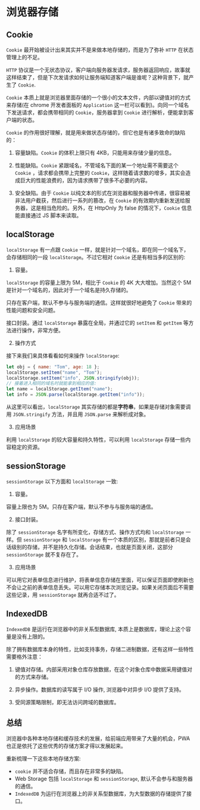 # 浏览器存储

## Cookie

`Cookie` 最开始被设计出来其实并不是来做本地存储的，而是为了弥补 `HTTP` 在状态管理上的不足。

`HTTP` 协议是一个无状态协议，客户端向服务器发请求，服务器返回响应，故事就这样结束了，但是下次发请求如何让服务端知道客户端是谁呢？这种背景下，就产生了 `Cookie`.

`Cookie` 本质上就是浏览器里面存储的一个很小的文本文件，内部以键值对的方式来存储(在 chrome 开发者面板的 `Application` 这一栏可以看到)。向同一个域名下发送请求，都会携带相同的 `Cookie`，服务器拿到 `Cookie` 进行解析，便能拿到客户端的状态。

`Cookie` 的作用很好理解，就是用来做状态存储的，但它也是有诸多致命的缺陷的：

1. 容量缺陷。`Cookie` 的体积上限只有 4KB，只能用来存储少量的信息。

2. 性能缺陷。`Cookie` 紧跟域名，不管域名下面的某一个地址需不需要这个 `Cookie` ，请求都会携带上完整的 `Cookie`，这样随着请求数的增多，其实会造成巨大的性能浪费的，因为请求携带了很多不必要的内容。

3. 安全缺陷。由于 `Cookie` 以纯文本的形式在浏览器和服务器中传递，很容易被非法用户截获，然后进行一系列的篡改，在 `Cookie` 的有效期内重新发送给服务器，这是相当危险的。另外，在 HttpOnly 为 false 的情况下，`Cookie` 信息能直接通过 JS 脚本来读取。

## localStorage

`localStorage` 有一点跟 `Cookie` 一样，就是针对一个域名，即在同一个域名下，会存储相同的一段 `localStorage`。不过它相对 `Cookie` 还是有相当多的区别的:

1. 容量。

`localStorage` 的容量上限为 5M，相比于 `Cookie` 的 4K 大大增加。当然这个 5M 是针对一个域名的，因此对于一个域名是持久存储的。

只存在客户端，默认不参与与服务端的通信。这样就很好地避免了 `Cookie` 带来的性能问题和安全问题。

接口封装。通过 `localStorage` 暴露在全局，并通过它的 `setItem` 和 `getItem` 等方法进行操作，非常方便。

2. 操作方式

接下来我们来具体看看如何来操作 `localStorage`:

```js
let obj = { name: "Tom", age: 18 };
localStorage.setItem("name", "Tom");
localStorage.setItem("info", JSON.stringify(obj));
// 接着进入相同的域名时就能拿到相应的值:
let name = localStorage.getItem("name");
let info = JSON.parse(localStorage.getItem("info"));
```

从这里可以看出，`localStorage` 其实存储的都是**字符串**，如果是存储对象需要调用 `JSON.stringify` 方法，并且用 `JSON.parse` 来解析成对象。

3. 应用场景

利用 `localStorage` 的较大容量和持久特性，可以利用 `localStorage` 存储一些内容稳定的资源。

## sessionStorage

`sessionStorage` 以下方面和 `localStorage` 一致:

1. 容量。

容量上限也为 5M。只存在客户端，默认不参与与服务端的通信。

2. 接口封装。

除了 `sessionStorage` 名字有所变化，存储方式、操作方式均和 `localStorage` 一样。但 `sessionStorage` 和 `localStorage` 有一个本质的区别，那就是前者只是会话级别的存储，并不是持久化存储。会话结束，也就是页面关闭，这部分 `sessionStorage` 就不复存在了。

3. 应用场景

可以用它对表单信息进行维护，将表单信息存储在里面，可以保证页面即使刷新也不会让之前的表单信息丢失。可以用它存储本次浏览记录。如果关闭页面后不需要这些记录，用 `sessionStorage` 就再合适不过了。

## IndexedDB

`IndexedDB` 是运行在浏览器中的非关系型数据库, 本质上是数据库，理论上这个容量是没有上限的。

除了拥有数据库本身的特性，比如支持事务，存储二进制数据，还有这样一些特性需要格外注意：

1. 键值对存储。内部采用对象仓库存放数据，在这个对象仓库中数据采用键值对的方式来存储。

2. 异步操作。数据库的读写属于 I/O 操作, 浏览器中对异步 I/O 提供了支持。

3. 受同源策略限制，即无法访问跨域的数据库。

## 总结

浏览器中各种本地存储和缓存技术的发展，给前端应用带来了大量的机会，PWA 也正是依托了这些优秀的存储方案才得以发展起来。

重新梳理一下这些本地存储方案:

- `cookie` 并不适合存储，而且存在非常多的缺陷。
- Web Storage 包括 `localStorage` 和 `sessionStorage`, 默认不会参与和服务器的通信。
- `IndexedDB` 为运行在浏览器上的非关系型数据库，为大型数据的存储提供了接口。

